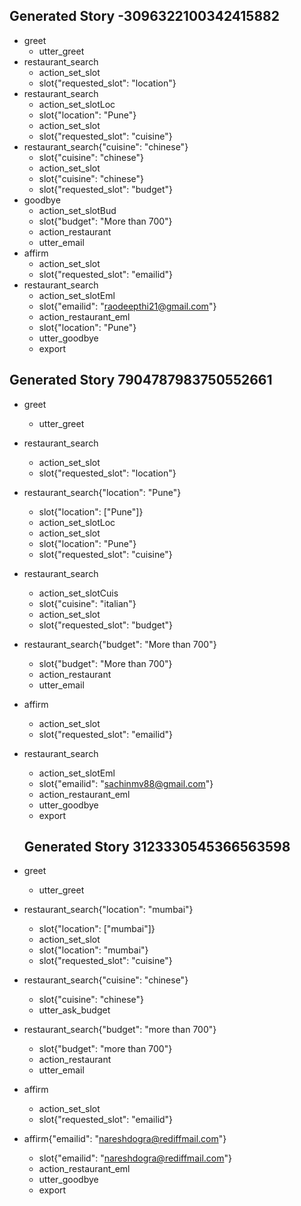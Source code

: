 ## Generated Story -3096322100342415882
* greet
    - utter_greet
* restaurant_search
    - action_set_slot
    - slot{"requested_slot": "location"}
* restaurant_search
    - action_set_slotLoc
    - slot{"location": "Pune"}
    - action_set_slot
    - slot{"requested_slot": "cuisine"}
* restaurant_search{"cuisine": "chinese"}
    - slot{"cuisine": "chinese"}
    - action_set_slot
    - slot{"cuisine": "chinese"}
    - slot{"requested_slot": "budget"}
* goodbye
    - action_set_slotBud
    - slot{"budget": "More than 700"}
    - action_restaurant
    - utter_email
* affirm
    - action_set_slot
    - slot{"requested_slot": "emailid"}
* restaurant_search
    - action_set_slotEml
    - slot{"emailid": "raodeepthi21@gmail.com"}
    - action_restaurant_eml
    - slot{"location": "Pune"}
    - utter_goodbye
    - export
	
## Generated Story 7904787983750552661
* greet
    - utter_greet
* restaurant_search
    - action_set_slot
    - slot{"requested_slot": "location"}
* restaurant_search{"location": "Pune"}
    - slot{"location": ["Pune"]}
    - action_set_slotLoc
    - action_set_slot
    - slot{"location": "Pune"}
    - slot{"requested_slot": "cuisine"}
* restaurant_search
    - action_set_slotCuis
    - slot{"cuisine": "italian"}
    - action_set_slot
    - slot{"requested_slot": "budget"}
* restaurant_search{"budget": "More than 700"}
    - slot{"budget": "More than 700"}
    - action_restaurant
    - utter_email
* affirm
    - action_set_slot
    - slot{"requested_slot": "emailid"}
* restaurant_search
    - action_set_slotEml
    - slot{"emailid": "sachinmv88@gmail.com"}
    - action_restaurant_eml
    - utter_goodbye
    - export

	## Generated Story 3123330545366563598
* greet
    - utter_greet
* restaurant_search{"location": "mumbai"}
    - slot{"location": ["mumbai"]}
    - action_set_slot
    - slot{"location": "mumbai"}
    - slot{"requested_slot": "cuisine"}
* restaurant_search{"cuisine": "chinese"}
    - slot{"cuisine": "chinese"}
    - utter_ask_budget
* restaurant_search{"budget": "more than 700"}
    - slot{"budget": "more than 700"}
    - action_restaurant
    - utter_email
* affirm
    - action_set_slot
    - slot{"requested_slot": "emailid"}
* affirm{"emailid": "nareshdogra@rediffmail.com"}
    - slot{"emailid": "nareshdogra@rediffmail.com"}
    - action_restaurant_eml
    - utter_goodbye
    - export
